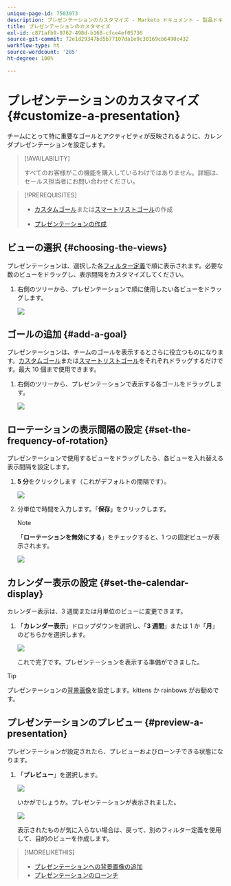 ```yaml
---
unique-page-id: 7503973
description: プレゼンテーションのカスタマイズ - Marketo ドキュメント - 製品ドキュメント
title: プレゼンテーションのカスタマイズ
exl-id: c871afb9-9762-498d-b168-cfce4ef05736
source-git-commit: 72e1d29347bd5b77107da1e9c30169cb6490c432
workflow-type: ht
source-wordcount: '285'
ht-degree: 100%

---
```


# プレゼンテーションのカスタマイズ {#customize-a-presentation}

チームにとって特に重要なゴールとアクティビティが反映されるように、カレンダプレゼンテーションを設定します。

>[!AVAILABILITY]
>
>
>すべてのお客様がこの機能を購入しているわけではありません。詳細は、セールス担当者にお問い合わせください。

>[!PREREQUISITES]
>
>* [カスタムゴール](/help/marketo/product-docs/core-marketo-concepts/marketing-calendar/calendar-hd/create-a-custom-goal.md)または[スマートリストゴール](/help/marketo/product-docs/core-marketo-concepts/marketing-calendar/calendar-hd/create-a-smart-list-goal.md)の作成
>
>* [プレゼンテーションの作成](/help/marketo/product-docs/core-marketo-concepts/marketing-calendar/calendar-hd/create-a-presentation.md)


## ビューの選択 {#choosing-the-views}

プレゼンテーションは、選択した各[フィルター定義](/help/marketo/product-docs/core-marketo-concepts/marketing-calendar/working-with-the-calendar/filtering-the-marketing-calendar.md)で順に表示されます。必要な数のビューをドラッグし、表示間隔をカスタマイズしてください。

1. 右側のツリーから、プレゼンテーションで順に使用したい各ビューをドラッグします。

   ![](assets/image2015-3-18-13-3a6-3a10.png)

## ゴールの追加 {#add-a-goal}

プレゼンテーションは、チームのゴールを表示するとさらに役立つものになります。[カスタムゴール](/help/marketo/product-docs/core-marketo-concepts/marketing-calendar/calendar-hd/create-a-custom-goal.md)または[スマートリストゴール](/help/marketo/product-docs/core-marketo-concepts/marketing-calendar/calendar-hd/create-a-smart-list-goal.md)をそれぞれドラッグするだけです。最大 10 個まで使用できます。

1. 右側のツリーから、プレゼンテーションで表示する各ゴールをドラッグします。

   ![](assets/image2015-3-24-14-3a23-3a26.png)

## ローテーションの表示間隔の設定 {#set-the-frequency-of-rotation}

プレゼンテーションで使用するビューをドラッグしたら、各ビューを入れ替える表示間隔を設定します。

1. **5 分**&#x200B;をクリックします（これがデフォルトの間隔です）。

   ![](assets/image2015-3-18-13-3a17-3a29.png)

1. 分単位で時間を入力します。「**保存**」をクリックします。

   >[!NOTE]
   >
   >「**ローテーションを無効にする**」をチェックすると、1 つの固定ビューが表示されます。

   ![](assets/image2015-3-18-13-3a22-3a18.png)

## カレンダー表示の設定 {#set-the-calendar-display}

カレンダー表示は、3 週間または月単位のビューに変更できます。

1. 「**カレンダー表示**」ドロップダウンを選択し、「**3 週間**」または 1 か「**月**」のどちらかを選択します。

   ![](assets/image2015-3-18-13-3a27-3a37.png)

   これで完了です。プレゼンテーションを表示する準備ができました。

>[!TIP]
>
>プレゼンテーションの[背景画像](/help/marketo/product-docs/core-marketo-concepts/marketing-calendar/calendar-hd/add-a-background-image-to-a-presentation.md)を設定します。kittens か rainbows がお勧めです。

## プレゼンテーションのプレビュー {#preview-a-presentation}

プレゼンテーションが設定されたら、プレビューおよびローンチできる状態になります。

1. 「**プレビュー**」を選択します。

   ![](assets/image2015-3-18-13-3a37-3a55.png)

   いかがでしょうか。プレゼンテーションが表示されました。

   ![](assets/image2015-3-24-14-3a29-3a29.png)

   表示されたものが気に入らない場合は、戻って、別のフィルター定義を使用して、目的のビューを作成します。

>[!MORELIKETHIS]
>
>* [プレゼンテーションへの背景画像の追加](/help/marketo/product-docs/core-marketo-concepts/marketing-calendar/calendar-hd/add-a-background-image-to-a-presentation.md)
>* [プレゼンテーションのローンチ](/help/marketo/product-docs/core-marketo-concepts/marketing-calendar/calendar-hd/launch-a-presentation.md)

